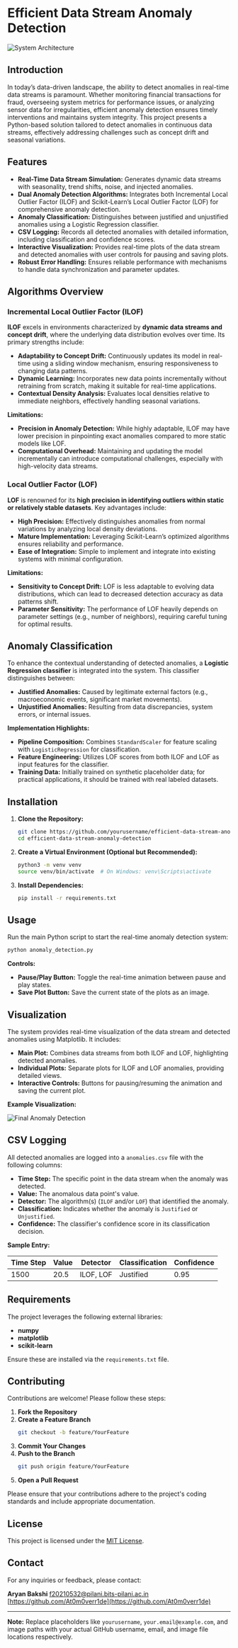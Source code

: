 # Efficient Data Stream Anomaly Detection

![System Architecture](images/system_architecture.png)

## Introduction

In today’s data-driven landscape, the ability to detect anomalies in real-time data streams is paramount. Whether monitoring financial transactions for fraud, overseeing system metrics for performance issues, or analyzing sensor data for irregularities, efficient anomaly detection ensures timely interventions and maintains system integrity. This project presents a Python-based solution tailored to detect anomalies in continuous data streams, effectively addressing challenges such as concept drift and seasonal variations.

## Features

- **Real-Time Data Stream Simulation:** Generates dynamic data streams with seasonality, trend shifts, noise, and injected anomalies.
- **Dual Anomaly Detection Algorithms:** Integrates both Incremental Local Outlier Factor (ILOF) and Scikit-Learn’s Local Outlier Factor (LOF) for comprehensive anomaly detection.
- **Anomaly Classification:** Distinguishes between justified and unjustified anomalies using a Logistic Regression classifier.
- **CSV Logging:** Records all detected anomalies with detailed information, including classification and confidence scores.
- **Interactive Visualization:** Provides real-time plots of the data stream and detected anomalies with user controls for pausing and saving plots.
- **Robust Error Handling:** Ensures reliable performance with mechanisms to handle data synchronization and parameter updates.

## Algorithms Overview

### Incremental Local Outlier Factor (ILOF)

**ILOF** excels in environments characterized by **dynamic data streams and concept drift**, where the underlying data distribution evolves over time. Its primary strengths include:

- **Adaptability to Concept Drift:** Continuously updates its model in real-time using a sliding window mechanism, ensuring responsiveness to changing data patterns.
- **Dynamic Learning:** Incorporates new data points incrementally without retraining from scratch, making it suitable for real-time applications.
- **Contextual Density Analysis:** Evaluates local densities relative to immediate neighbors, effectively handling seasonal variations.

**Limitations:**

- **Precision in Anomaly Detection:** While highly adaptable, ILOF may have lower precision in pinpointing exact anomalies compared to more static models like LOF.
- **Computational Overhead:** Maintaining and updating the model incrementally can introduce computational challenges, especially with high-velocity data streams.

### Local Outlier Factor (LOF)

**LOF** is renowned for its **high precision in identifying outliers within static or relatively stable datasets**. Key advantages include:

- **High Precision:** Effectively distinguishes anomalies from normal variations by analyzing local density deviations.
- **Mature Implementation:** Leveraging Scikit-Learn’s optimized algorithms ensures reliability and performance.
- **Ease of Integration:** Simple to implement and integrate into existing systems with minimal configuration.

**Limitations:**

- **Sensitivity to Concept Drift:** LOF is less adaptable to evolving data distributions, which can lead to decreased detection accuracy as data patterns shift.
- **Parameter Sensitivity:** The performance of LOF heavily depends on parameter settings (e.g., number of neighbors), requiring careful tuning for optimal results.

## Anomaly Classification

To enhance the contextual understanding of detected anomalies, a **Logistic Regression classifier** is integrated into the system. This classifier distinguishes between:

- **Justified Anomalies:** Caused by legitimate external factors (e.g., macroeconomic events, significant market movements).
- **Unjustified Anomalies:** Resulting from data discrepancies, system errors, or internal issues.

**Implementation Highlights:**

- **Pipeline Composition:** Combines `StandardScaler` for feature scaling with `LogisticRegression` for classification.
- **Feature Engineering:** Utilizes LOF scores from both ILOF and LOF as input features for the classifier.
- **Training Data:** Initially trained on synthetic placeholder data; for practical applications, it should be trained with real labeled datasets.

## Installation

1. **Clone the Repository:**
    ```bash
    git clone https://github.com/yourusername/efficient-data-stream-anomaly-detection.git
    cd efficient-data-stream-anomaly-detection
    ```

2. **Create a Virtual Environment (Optional but Recommended):**
    ```bash
    python3 -m venv venv
    source venv/bin/activate  # On Windows: venv\Scripts\activate
    ```

3. **Install Dependencies:**
    ```bash
    pip install -r requirements.txt
    ```

## Usage

Run the main Python script to start the real-time anomaly detection system:

```bash
python anomaly_detection.py
```

**Controls:**

- **Pause/Play Button:** Toggle the real-time animation between pause and play states.
- **Save Plot Button:** Save the current state of the plots as an image.

## Visualization

The system provides real-time visualization of the data stream and detected anomalies using Matplotlib. It includes:

- **Main Plot:** Combines data streams from both ILOF and LOF, highlighting detected anomalies.
- **Individual Plots:** Separate plots for ILOF and LOF anomalies, providing detailed views.
- **Interactive Controls:** Buttons for pausing/resuming the animation and saving the current plot.

**Example Visualization:**

![Final Anomaly Detection](images/final_integrated_detection.png)

## CSV Logging

All detected anomalies are logged into a `anomalies.csv` file with the following columns:

- **Time Step:** The specific point in the data stream when the anomaly was detected.
- **Value:** The anomalous data point's value.
- **Detector:** The algorithm(s) (`ILOF` and/or `LOF`) that identified the anomaly.
- **Classification:** Indicates whether the anomaly is `Justified` or `Unjustified`.
- **Confidence:** The classifier's confidence score in its classification decision.

**Sample Entry:**

| Time Step | Value  | Detector    | Classification | Confidence |
|-----------|--------|-------------|----------------|------------|
| 1500      | 20.5   | ILOF, LOF   | Justified      | 0.95       |

## Requirements

The project leverages the following external libraries:

- **numpy**
- **matplotlib**
- **scikit-learn**

Ensure these are installed via the `requirements.txt` file.

## Contributing

Contributions are welcome! Please follow these steps:

1. **Fork the Repository**
2. **Create a Feature Branch**
    ```bash
    git checkout -b feature/YourFeature
    ```
3. **Commit Your Changes**
4. **Push to the Branch**
    ```bash
    git push origin feature/YourFeature
    ```
5. **Open a Pull Request**

Please ensure that your contributions adhere to the project's coding standards and include appropriate documentation.

## License

This project is licensed under the [MIT License](LICENSE).

## Contact

For any inquiries or feedback, please contact:

**Aryan Bakshi**
[f20210532@pilani.bits-pilani.ac.in](mailto:f20210532@pilani.bits-pilani.ac.in)
[https://github.com/At0m0verr1de](https://github.com/At0m0verr1de)

---

**Note:** Replace placeholders like `yourusername`, `your.email@example.com`, and image paths with your actual GitHub username, email, and image file locations respectively.
